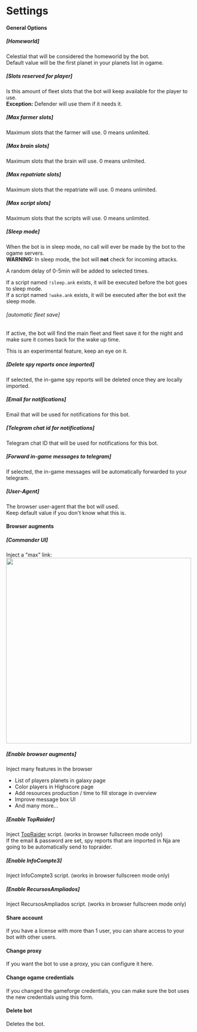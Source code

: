 # Settings

#### General Options

##### [Homeworld]
Celestial that will be considered the homeworld by the bot.  
Default value will be the first planet in your planets list in ogame.  

##### [Slots reserved for player]
Is this amount of fleet slots that the bot will keep available for the player to use.    
**Exception:** Defender will use them if it needs it. 

##### [Max farmer slots]
Maximum slots that the farmer will use. 0 means unlimited.

##### [Max brain slots]
Maximum slots that the brain will use. 0 means unlimited.

##### [Max repatriate slots]
Maximum slots that the repatriate will use. 0 means unlimited.

##### [Max script slots]
Maximum slots that the scripts will use. 0 means unlimited.

##### [Sleep mode]
When the bot is in sleep mode, no call will ever be made by the bot to the ogame servers.  
**WARNING:** In sleep mode, the bot will **not** check for incoming attacks.  

A random delay of 0-5min will be added to selected times.  

If a script named `!sleep.ank` exists, it will be executed before the bot goes to sleep mode.  
If a script named `!wake.ank` exists, it will be executed after the bot exit the sleep mode.  

###### [automatic fleet save]
If active, the bot will find the main fleet and fleet save it for the night and make sure it
comes back for the wake up time.  

This is an experimental feature, keep an eye on it.   

##### [Delete spy reports once imported]
If selected, the in-game spy reports will be deleted once they are locally imported.  

##### [Email for notifications]
Email that will be used for notifications for this bot.

##### [Telegram chat id for notifications]
Telegram chat ID that will be used for notifications for this bot.

##### [Forward in-game messages to telegram]
If selected, the in-game messages will be automatically forwarded to your telegram.

##### [User-Agent]
The browser user-agent that the bot will used.  
Keep default value if you don't know what this is.


#### Browser augments

##### [Commander UI]
Inject a "max" link:
[<img src="/public/views/documentation/img/feature_browser2.jpg" alt="" width="500" />](/public/views/documentation/img/feature_browser2.jpg)

##### [Enable browser augments]
Inject many features in the browser
- List of players planets in galaxy page
- Color players in Highscore page
- Add resources production / time to fill storage in overview
- Improve message box UI
- And many more...

##### [Enable TopRaider]
Inject [TopRaider](http://topraider.eu/) script. (works in browser fullscreen mode only)  
If the email & password are set, spy reports that are imported in Nja are going to be automatically send to topraider.  

##### [Enable InfoCompte3]
Inject InfoCompte3 script. (works in browser fullscreen mode only)

##### [Enable RecursosAmpliados]
Inject RecursosAmpliados script. (works in browser fullscreen mode only)

#### Share account

If you have a license with more than 1 user, you can share access to your bot with other users.

#### Change proxy

If you want the bot to use a proxy, you can configure it here.

#### Change ogame credentials

If you changed the gameforge credentials, you can make sure the bot uses the new credentials using this form.

#### Delete bot

Deletes the bot.
